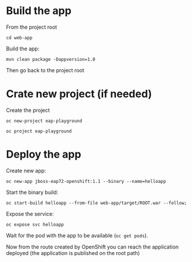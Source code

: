 # Build the app

From the project root

```cd web-app```

Build the app:

```mvn clean package -Dappversion=1.0```

Then go back to the project root

# Crate new project (if needed)

Create the project

```oc new-project eap-playground```

```oc project eap-playground```

# Deploy the app

Create new app:

```
oc new-app jboss-eap72-openshift:1.1 --binary --name=helloapp
```

Start the binary build:

```oc start-build helloapp --from-file web-app/target/ROOT.war --follow;```

Expose the service:

```oc expose svc helloapp```

Wait for the pod with the app to be available (```oc get pods```).

Now from the route created by OpenShift you can reach the application deployed (the application is published on the root path)